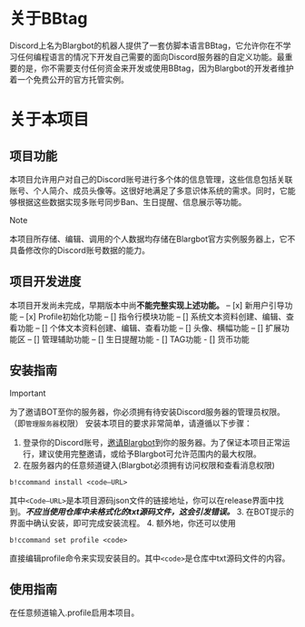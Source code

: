 # 关于BBtag
Discord上名为Blargbot的机器人提供了一套仿脚本语言BBtag，它允许你在不学习任何编程语言的情况下开发自己需要的面向Discord服务器的自定义功能。最重要的是，你不需要支付任何资金来开发或使用BBtag，因为Blargbot的开发者维护着一个免费公开的官方托管实例。

# 关于本项目
## 项目功能
本项目允许用户对自己的Discord账号进行多个体的信息管理，这些信息包括关联账号、个人简介、成员头像等。这很好地满足了多意识体系统的需求。同时，它能够根据这些数据实现多账号同步Ban、生日提醒、信息展示等功能。
> [!NOTE]
> 本项目所存储、编辑、调用的个人数据均存储在Blargbot官方实例服务器上，它不具备修改你的Discord账号数据的能力。

## 项目开发进度
本项目开发尚未完成，早期版本中尚**不能完整实现上述功能。**
– [x] 新用户引导功能
– [x] Profile初始化功能
– [] 指令行模块功能
– [] 系统文本资料创建、编辑、查看功能
– [] 个体文本资料创建、编辑、查看功能
– [] 头像、横幅功能
– [] 扩展功能区
     – [] 管理辅助功能
     – [] 生日提醒功能
     - [] TAG功能
     - [] 货币功能
     
## 安装指南
> [!IMPORTANT]
> 为了邀请BOT至你的服务器，你必须拥有待安装Discord服务器的管理员权限。（即`管理服务器`权限）
安装本项目的要求非常简单，请遵循以下步骤：
1. 登录你的Discord账号，[邀请Blargbot](https://blargbot.xyz/invite)到你的服务器。为了保证本项目正常运行，建议使用完整邀请，或给予Blargbot可允许范围内的最大权限。
2. 在服务器内的任意频道键入(Blargbot必须拥有访问权限和查看消息权限)
```
b!ccommand install <code–URL>
```
其中`<Code–URL>`是本项目源码json文件的链接地址，你可以在release界面中找到。***不应当使用仓库中未格式化的txt源码文件，这会引发错误。***
3. 在BOT提示的界面中确认安装，即可完成安装流程。
4. 额外地，你还可以使用
```
b!ccommand set profile <code>
```
直接编辑profile命令来实现安装目的。其中`<code>`是仓库中txt源码文件的内容。

## 使用指南
在任意频道输入.profile启用本项目。
